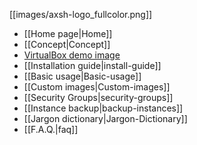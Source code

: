 [[images/axsh-logo_fullcolor.png]]

+ [[Home page|Home]]
+ [[Concept|Concept]]
+ [VirtualBox demo image](http://wakameusersgroup.org/demo_image.html)
+ [[Installation guide|install-guide]]
+ [[Basic usage|Basic-usage]]
+ [[Custom images|Custom-images]]
+ [[Security Groups|security-groups]]
+ [[Instance backup|backup-instances]]
+ [[Jargon dictionary|Jargon-Dictionary]]
+ [[F.A.Q.|faq]]
